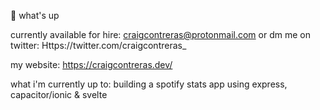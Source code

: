 👋 what's up

currently available for hire: craigcontreras@protonmail.com
or dm me on twitter: Https://twitter.com/craigcontreras_

my website: https://craigcontreras.dev/

what i'm currently up to: building a spotify stats app using express, capacitor/ionic & svelte
